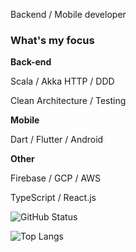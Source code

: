 Backend / Mobile developer


### What's my focus

**Back-end**

Scala / Akka HTTP / DDD

Clean Architecture / Testing

**Mobile**

Dart / Flutter / Android

**Other**

Firebase / GCP / AWS

TypeScript / React.js

![GitHub Status](https://github-readme-stats.vercel.app/api?username=ItoYo16u&count_private=true&show_icons=true&theme=dracula)


![Top Langs](https://github-readme-stats.vercel.app/api/top-langs/?username=ItoYo16u&count_private=true&hide=jupyter%20notebook,html&layout=compact&theme=dracula)
